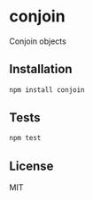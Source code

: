 # conjoin

Conjoin objects

## Installation

```sh
npm install conjoin
```

## Tests

  ```sh
  npm test
  ```

## License

MIT
